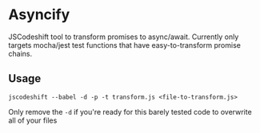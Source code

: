 # Asyncify

JSCodeshift tool to transform promises to async/await. Currently only targets
mocha/jest test functions that have easy-to-transform promise chains.

## Usage
```shell
jscodeshift --babel -d -p -t transform.js <file-to-transform.js>
```
Only remove the `-d` if you're ready for this barely tested code to overwrite all of your files

